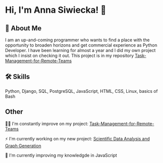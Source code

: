 # Hi, I'm Anna Siwiecka! 👋


## 🚀 About Me
I am an up-and-coming programmer who wants to find a place with the opportunity to broaden horizons and
get commercial experience as Python Developer. I have been learning for almost a year and I did my own project which I insist on checking it out. This project is in my repository [Task-Management-for-Remote-Teams](https://github.com/annasiwiecka/Task-Management-for-Remote-Teams)

## 🛠 Skills
Python, Django, SQL, PostgreSQL, JavaScript, HTML, CSS, Linux, basics of Bash


## Other 

👩‍💻 I'm constantly improve on my project: [Task-Management-for-Remote-Teams](https://github.com/annasiwiecka/Task-Management-for-Remote-Teams)

⚡️ I'm currently working on my new project: [Scientific Data Analysis and Graph Generation](https://github.com/annasiwiecka/Scientific-Data-Analysis-and-Graph-Generation)

🧠 I'm currently improving my knowledgde in JavaScript


